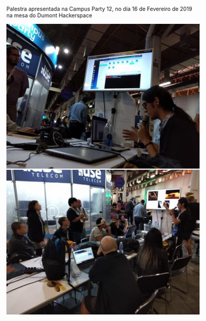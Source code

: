 Palestra apresentada na Campus Party 12, no dia 16 de Fevereiro de 2019 na mesa do Dumont Hackerspace

![Pic](img/campus2018-1.jpg)
![Pic](img/campus2018.jpg)
